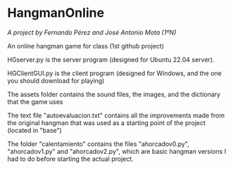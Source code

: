 # HangmanOnline

*A project by Fernando Pérez and José Antonio Mota (1ºN)*

An online hangman game for class (1st github project)

HGserver.py is the server program (designed for Ubuntu 22.04 server).

HGClientGUI.py is the client program (designed for Windows, and the one you should download for playing)

The assets folder contains the sound files, the images, and the dictionary that the game uses

The text file "autoevaluacion.txt" contains all the improvements made from the original hangman that was used as a starting point of the project (located in "base")

The folder "calentamiento" contains the files "ahorcadov0.py", "ahorcadov1.py" and "ahorcadov2.py", which are basic hangman versions I had to do before starting the actual project.

